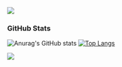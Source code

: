 <img src="https://capsule-render.vercel.app/api?type=waving&color=BDBDC8&height=150&section=header" />

### GitHub Stats
![Anurag's GitHub stats](https://github-readme-stats.vercel.app/api?username=seonguk070118&show_icons=true&theme=catppuccin_latte)
[![Top Langs](https://github-readme-stats.vercel.app/api/top-langs/?username=seonguk070118)](https://github.com/anuraghazra/github-readme-stats)

<img src="https://capsule-render.vercel.app/api?type=waving&color=BDBDC8&height=150&section=footer" />
